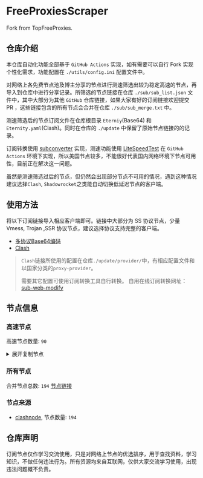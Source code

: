 # FreeProxiesScraper

Fork from TopFreeProxies.

## 仓库介绍
本仓库自动化功能全部基于 `GitHub Actions` 实现，如有需要可以自行 Fork 实现个性化需求，功能配置在 `./utils/config.ini` 配置文件中。

对网络上各免费节点池及博主分享的节点进行测速筛选出较为稳定高速的节点，再导入到仓库中进行分享记录。所筛选的节点链接在仓库 `./sub/sub_list.json` 文件中，其中大部分为其他 `GitHub` 仓库链接，如果大家有好的订阅链接欢迎提交 PR ，这些链接包含的所有节点会合并在仓库 `./sub/sub_merge.txt` 中。

测速筛选后的节点订阅文件在仓库根目录 `Eterniy`(Base64) 和 `Eternity.yaml`(Clash)。同时在仓库的 `./update` 中保留了原始节点链接的的记录。

订阅转换使用 [subconverter](https://github.com/tindy2013/subconverter) 实现，测速功能使用 [LiteSpeedTest](https://github.com/xxf098/LiteSpeedTest) 在 `GitHub Actions` 环境下实现，所以美国节点较多，不能很好代表国内网络环境下节点可用性，目前正在解决这一问题。

虽然是测速筛选过后的节点，但仍然会出现部分节点不可用的情况，遇到这种情况建议选择`Clash`, `Shadowrocket`之类能自动切换低延迟节点的客户端。

## 使用方法
将以下订阅链接导入相应客户端即可。链接中大部分为 SS 协议节点，少量 Vmess, Trojan ,SSR 协议节点，建议选择协议支持完整的客户端。

- [多协议Base64编码](https://raw.githubusercontent.com/caijh/FreeProxiesScraper/master/Eternity)
- [Clash](https://raw.githubusercontent.com/caijh/FreeProxiesScraper/master/Eternity.yaml)

>`Clash`链接所使用的配置在仓库`./update/provider/`中，有相应配置文件和以国家分类的`proxy-provider`。
>
>需要其它配置可使用订阅转换工具自行转换。
>自用在线订阅转换网址：[sub-web-modify](https://sub.v1.mk/)

## 节点信息
### 高速节点
高速节点数量: `90`
<details>
  <summary>展开复制节点</summary>

    vmess://eyJ2IjoiMiIsInBzIjoiMDQtMDAyLURFIiwiYWRkIjoianA2LTEuYW5ld3N0YXJ0LmN5b3UiLCJwb3J0IjoiNTA2MSIsInR5cGUiOiJub25lIiwiaWQiOiJkODdkMGJjNC04YmIxLTNhNzktYWE4Ny1mODc1NWI3YzM5MTMiLCJhaWQiOiIwIiwibmV0Ijoid3MiLCJwYXRoIjoiLyIsImhvc3QiOiJqcDYtMS5hbmV3c3RhcnQuY3lvdSIsInRscyI6InRscyJ9
    vmess://eyJ2IjoiMiIsInBzIjoiMDQtMDAzLURFIiwiYWRkIjoidXMtMS5hbmV3c3RhcnQuY3lvdSIsInBvcnQiOiI1MDYxIiwidHlwZSI6Im5vbmUiLCJpZCI6ImQ4N2QwYmM0LThiYjEtM2E3OS1hYTg3LWY4NzU1YjdjMzkxMyIsImFpZCI6IjAiLCJuZXQiOiJ3cyIsInBhdGgiOiIvIiwiaG9zdCI6InVzLTEuYW5ld3N0YXJ0LmN5b3UiLCJ0bHMiOiJ0bHMifQ==
    vmess://eyJ2IjoiMiIsInBzIjoiMDQtMDA0LURFIiwiYWRkIjoidXM2LTEuYW5ld3N0YXJ0LmN5b3UiLCJwb3J0IjoiNTA2MSIsInR5cGUiOiJub25lIiwiaWQiOiJkODdkMGJjNC04YmIxLTNhNzktYWE4Ny1mODc1NWI3YzM5MTMiLCJhaWQiOiIwIiwibmV0Ijoid3MiLCJwYXRoIjoiLyIsImhvc3QiOiJ1czYtMS5hbmV3c3RhcnQuY3lvdSIsInRscyI6InRscyJ9
    trojan://2c3c6fed-f098-3679-8b50-c25a9e052759@43.160.203.70:443?allowInsecure=1&sni=edge.steam-dns.top.comcast.net#04-005-SG
    vmess://eyJ2IjoiMiIsInBzIjoiMDQtMTA2LVJFTEFZIiwiYWRkIjoiczMuZGItbGluazAxLnRvcCIsInBvcnQiOiIyMDUyIiwidHlwZSI6Im5vbmUiLCJpZCI6IjU1Zjg3ZGZmLWE1MzMtMzg1Ni1iNmYwLTdkMDU3NDc0YWZhOSIsImFpZCI6IjAiLCJuZXQiOiJ3cyIsInBhdGgiOiIvZGFiYWkuaW4xNzIuNjcuNTguOTUiLCJob3N0IjoiczMuZGItbGluazAxLnRvcCIsInRscyI6IiJ9
    vmess://eyJ2IjoiMiIsInBzIjoiMDQtMTA3LVJFTEFZIiwiYWRkIjoiczIuZGItbGluazAxLnRvcCIsInBvcnQiOiI4ODgwIiwidHlwZSI6Im5vbmUiLCJpZCI6IjU1Zjg3ZGZmLWE1MzMtMzg1Ni1iNmYwLTdkMDU3NDc0YWZhOSIsImFpZCI6IjAiLCJuZXQiOiJ3cyIsInBhdGgiOiIvZGFiYWkuaW4xMDQuMjQuMTMzLjg2IiwiaG9zdCI6InMyLmRiLWxpbmswMS50b3AiLCJ0bHMiOiIifQ==
    vmess://eyJ2IjoiMiIsInBzIjoiMDQtMTA4LVJFTEFZIiwiYWRkIjoiczMuY24tZGIudG9wIiwicG9ydCI6IjIwNTIiLCJ0eXBlIjoibm9uZSIsImlkIjoiNTVmODdkZmYtYTUzMy0zODU2LWI2ZjAtN2QwNTc0NzRhZmE5IiwiYWlkIjoiMCIsIm5ldCI6IndzIiwicGF0aCI6Ii9kYWJhaS5pbjEwNC4yNS4yMDIuODUiLCJob3N0IjoiczMuY24tZGIudG9wIiwidGxzIjoiIn0=
    vmess://eyJ2IjoiMiIsInBzIjoiMDQtMTA5LVJFTEFZIiwiYWRkIjoiczQuZGItbGluazAxLnRvcCIsInBvcnQiOiI4MDgwIiwidHlwZSI6Im5vbmUiLCJpZCI6IjU1Zjg3ZGZmLWE1MzMtMzg1Ni1iNmYwLTdkMDU3NDc0YWZhOSIsImFpZCI6IjAiLCJuZXQiOiJ3cyIsInBhdGgiOiIvZGFiYWkuaW4xNzIuNjQuMzEuNyIsImhvc3QiOiJzNC5kYi1saW5rMDEudG9wIiwidGxzIjoiIn0=
    vmess://eyJ2IjoiMiIsInBzIjoiMDQtMTEwLVJFTEFZIiwiYWRkIjoiczUuZGItbGluazAyLnRvcCIsInBvcnQiOiI4MDgwIiwidHlwZSI6Im5vbmUiLCJpZCI6IjU1Zjg3ZGZmLWE1MzMtMzg1Ni1iNmYwLTdkMDU3NDc0YWZhOSIsImFpZCI6IjAiLCJuZXQiOiJ3cyIsInBhdGgiOiIvZGFiYWkuaW4xNzIuNjQuNS4yNTQiLCJob3N0IjoiczUuZGItbGluazAyLnRvcCIsInRscyI6IiJ9
    vmess://eyJ2IjoiMiIsInBzIjoiMDQtMTExLVJFTEFZIiwiYWRkIjoiczQuY24tZGIudG9wIiwicG9ydCI6Ijg4ODAiLCJ0eXBlIjoibm9uZSIsImlkIjoiNTVmODdkZmYtYTUzMy0zODU2LWI2ZjAtN2QwNTc0NzRhZmE5IiwiYWlkIjoiMCIsIm5ldCI6IndzIiwicGF0aCI6Ii9kYWJhaS5pbjE3Mi42NC4xNC43NSIsImhvc3QiOiJzNC5jbi1kYi50b3AiLCJ0bHMiOiIifQ==
    vmess://eyJ2IjoiMiIsInBzIjoiMDQtMTEyLVJFTEFZIiwiYWRkIjoiczUuZGItbGluazAyLnRvcCIsInBvcnQiOiIyMDgyIiwidHlwZSI6Im5vbmUiLCJpZCI6IjU1Zjg3ZGZmLWE1MzMtMzg1Ni1iNmYwLTdkMDU3NDc0YWZhOSIsImFpZCI6IjAiLCJuZXQiOiJ3cyIsInBhdGgiOiIvZGFiYWkuaW4xMDQuMjQuMTI3LjQiLCJob3N0IjoiczUuZGItbGluazAyLnRvcCIsInRscyI6IiJ9
    vmess://eyJ2IjoiMiIsInBzIjoiMDQtMTEzLU5PV0hFUkUiLCJhZGQiOiIxMi5tYW1hbWFqZC5zaXRlIiwicG9ydCI6IjIzNjEyIiwidHlwZSI6Im5vbmUiLCJpZCI6ImEzZjViZWExLTg5ZmUtM2M4MC05ODkyLTk4ZGM1NTczYmQ4YyIsImFpZCI6IjIiLCJuZXQiOiJ3cyIsInBhdGgiOiIvIiwiaG9zdCI6IjEyLm1hbWFtYWpkLnNpdGUiLCJ0bHMiOiIifQ==
    vmess://eyJ2IjoiMiIsInBzIjoiMDQtMTE0LUNOIiwiYWRkIjoiMTcubWFtYW1hamQuc2l0ZSIsInBvcnQiOiIyMzYxNyIsInR5cGUiOiJub25lIiwiaWQiOiJhM2Y1YmVhMS04OWZlLTNjODAtOTg5Mi05OGRjNTU3M2JkOGMiLCJhaWQiOiIyIiwibmV0Ijoid3MiLCJwYXRoIjoiLyIsImhvc3QiOiIxNy5tYW1hbWFqZC5zaXRlIiwidGxzIjoiIn0=
    vmess://eyJ2IjoiMiIsInBzIjoiMDQtMTE1LUNOIiwiYWRkIjoiMTEubWFtYW1hamQuc2l0ZSIsInBvcnQiOiIyMzYxMSIsInR5cGUiOiJub25lIiwiaWQiOiJhM2Y1YmVhMS04OWZlLTNjODAtOTg5Mi05OGRjNTU3M2JkOGMiLCJhaWQiOiIyIiwibmV0Ijoid3MiLCJwYXRoIjoiLyIsImhvc3QiOiIxMS5tYW1hbWFqZC5zaXRlIiwidGxzIjoiIn0=
    vmess://eyJ2IjoiMiIsInBzIjoiMDQtMTE2LUNOIiwiYWRkIjoiMTkubWFtYW1hamQuc2l0ZSIsInBvcnQiOiIyMzYxOSIsInR5cGUiOiJub25lIiwiaWQiOiJhM2Y1YmVhMS04OWZlLTNjODAtOTg5Mi05OGRjNTU3M2JkOGMiLCJhaWQiOiIyIiwibmV0Ijoid3MiLCJwYXRoIjoiLyIsImhvc3QiOiIxOS5tYW1hbWFqZC5zaXRlIiwidGxzIjoiIn0=
    vmess://eyJ2IjoiMiIsInBzIjoiMDQtMTE3LUNOIiwiYWRkIjoiMTYubWFtYW1hamQuc2l0ZSIsInBvcnQiOiIyMzYxNiIsInR5cGUiOiJub25lIiwiaWQiOiJhM2Y1YmVhMS04OWZlLTNjODAtOTg5Mi05OGRjNTU3M2JkOGMiLCJhaWQiOiIyIiwibmV0Ijoid3MiLCJwYXRoIjoiLyIsImhvc3QiOiIxNi5tYW1hbWFqZC5zaXRlIiwidGxzIjoiIn0=
    vmess://eyJ2IjoiMiIsInBzIjoiMDQtMTE4LUNOIiwiYWRkIjoiMTgubWFtYW1hamQuc2l0ZSIsInBvcnQiOiIyMzYxOCIsInR5cGUiOiJub25lIiwiaWQiOiJhM2Y1YmVhMS04OWZlLTNjODAtOTg5Mi05OGRjNTU3M2JkOGMiLCJhaWQiOiIyIiwibmV0Ijoid3MiLCJwYXRoIjoiLyIsImhvc3QiOiIxOC5tYW1hbWFqZC5zaXRlIiwidGxzIjoiIn0=
    vmess://eyJ2IjoiMiIsInBzIjoiMDQtMTE5LU5PV0hFUkUiLCJhZGQiOiIxNS5tYW1hbWFqZC5zaXRlIiwicG9ydCI6IjIzNjE1IiwidHlwZSI6Im5vbmUiLCJpZCI6ImEzZjViZWExLTg5ZmUtM2M4MC05ODkyLTk4ZGM1NTczYmQ4YyIsImFpZCI6IjIiLCJuZXQiOiJ3cyIsInBhdGgiOiIvIiwiaG9zdCI6IjE1Lm1hbWFtYWpkLnNpdGUiLCJ0bHMiOiIifQ==
    vmess://eyJ2IjoiMiIsInBzIjoiMDQtMTIwLU5PV0hFUkUiLCJhZGQiOiI1Lm1hbWFtYWpkLnNpdGUiLCJwb3J0IjoiMjM2MDUiLCJ0eXBlIjoibm9uZSIsImlkIjoiYTNmNWJlYTEtODlmZS0zYzgwLTk4OTItOThkYzU1NzNiZDhjIiwiYWlkIjoiMiIsIm5ldCI6IndzIiwicGF0aCI6Ii8iLCJob3N0IjoiNS5tYW1hbWFqZC5zaXRlIiwidGxzIjoiIn0=
    vmess://eyJ2IjoiMiIsInBzIjoiMDQtMTIxLUNOIiwiYWRkIjoiMTMubWFtYW1hamQuc2l0ZSIsInBvcnQiOiIyMzYxMyIsInR5cGUiOiJub25lIiwiaWQiOiJhM2Y1YmVhMS04OWZlLTNjODAtOTg5Mi05OGRjNTU3M2JkOGMiLCJhaWQiOiIyIiwibmV0Ijoid3MiLCJwYXRoIjoiLyIsImhvc3QiOiIxMy5tYW1hbWFqZC5zaXRlIiwidGxzIjoiIn0=
    vmess://eyJ2IjoiMiIsInBzIjoiMDQtMTIyLUNOIiwiYWRkIjoiMTQubWFtYW1hamQuc2l0ZSIsInBvcnQiOiIyMzYxNCIsInR5cGUiOiJub25lIiwiaWQiOiJhM2Y1YmVhMS04OWZlLTNjODAtOTg5Mi05OGRjNTU3M2JkOGMiLCJhaWQiOiIyIiwibmV0Ijoid3MiLCJwYXRoIjoiLyIsImhvc3QiOiIxNC5tYW1hbWFqZC5zaXRlIiwidGxzIjoiIn0=
    vmess://eyJ2IjoiMiIsInBzIjoiMDUtMTI2LUNOIiwiYWRkIjoidjguaGVkdWlhbi5saW5rIiwicG9ydCI6IjMwODA4IiwidHlwZSI6Im5vbmUiLCJpZCI6ImNiYjNmODc3LWQxZmItMzQ0Yy04N2E5LWQxNTNiZmZkNTQ4NCIsImFpZCI6IjIiLCJuZXQiOiJ3cyIsInBhdGgiOiIvb29vbyIsImhvc3QiOiJ2OC5oZWR1aWFuLmxpbmsiLCJ0bHMiOiIifQ==
    trojan://13e26f64-2e0c-4461-92cd-d83294cc18f0@172.67.185.107:443?allowInsecure=1&sni=WwwDe.00890604.XyZ&ws=1&wspath=%2525252FTDUxZUop9k44oPiit2OdWk0KwirdY#05-127-RELAY
    vmess://eyJ2IjoiMiIsInBzIjoiMDUtMTI5LVJFTEFZIiwiYWRkIjoiMTcyLjY3LjE3MC4xNDciLCJwb3J0IjoiNDQzIiwidHlwZSI6Im5vbmUiLCJpZCI6ImZmY2Y3ZWMxLTNlMDktNDgyMS1iM2Q5LWI0MjZhMTA3YjczYiIsImFpZCI6IjAiLCJuZXQiOiJ3cyIsInBhdGgiOiIvNEJwNzBOZHJKVjN4cjFENDBOSyIsImhvc3QiOiIiLCJ0bHMiOiJ0bHMifQ==
    vmess://eyJ2IjoiMiIsInBzIjoiMDUtMTMwLUNOIiwiYWRkIjoidjI5LmhlZHVpYW4ubGluayIsInBvcnQiOiIzMDgyOSIsInR5cGUiOiJub25lIiwiaWQiOiJjYmIzZjg3Ny1kMWZiLTM0NGMtODdhOS1kMTUzYmZmZDU0ODQiLCJhaWQiOiIyIiwibmV0Ijoid3MiLCJwYXRoIjoiL29vb28iLCJob3N0IjoidjI5LmhlZHVpYW4ubGluayIsInRscyI6IiJ9
    trojan://74260628090146500@stirring-parakeet.shiner427.skin:443?allowInsecure=1#09-131-NOWHERE
    trojan://Aimer@92.243.74.180:8443?allowInsecure=1&sni=tyep.esslh.filegear-sg.me&ws=1&wspath=%2525252F#09-174-RELAY
    ss://YWVzLTI1Ni1jZmI6ZjhmN2FDemNQS2JzRjhwMw@185.153.197.5:989#14-321-MD
    vmess://eyJ2IjoiMiIsInBzIjoiMTQtMzIyLVNHIiwiYWRkIjoiMjAyLjc5LjE2MC4yNDMiLCJwb3J0IjoiNDQzIiwidHlwZSI6Im5vbmUiLCJpZCI6IjQxODA0OGFmLWEyOTMtNGI5OS05YjBjLTk4Y2EzNTgwZGQyNCIsImFpZCI6IjAiLCJuZXQiOiJ3cyIsInBhdGgiOiIvcGF0aC8xOTEwMTkwNzI5MjciLCJob3N0IjoiIiwidGxzIjoidGxzIn0=
    vmess://eyJ2IjoiMiIsInBzIjoiMTQtMzI0LVJFTEFZIiwiYWRkIjoiYjYyYTk0OGMtZmFhMi00ZThhLWJmOGEtM2ZmMzEyMWM4NzVhLmFzb3VsLWF2YS50b3AiLCJwb3J0IjoiNDQzIiwidHlwZSI6Im5vbmUiLCJpZCI6IjVmNzI2ZmUzLWQ4MmUtNGRhNS1hNzExLThhZjBjYmIyYjY4MiIsImFpZCI6IjAiLCJuZXQiOiJ3cyIsInBhdGgiOiIvYXp1bWFzZS5yZW4iLCJob3N0IjoiYjYyYTk0OGMtZmFhMi00ZThhLWJmOGEtM2ZmMzEyMWM4NzVhLmFzb3VsLWF2YS50b3AiLCJ0bHMiOiJ0bHMifQ==
    vmess://eyJ2IjoiMiIsInBzIjoiMTQtMzI1LUNOIiwiYWRkIjoidjQuaGVkdWlhbi5saW5rIiwicG9ydCI6IjMwODA0IiwidHlwZSI6Im5vbmUiLCJpZCI6ImNiYjNmODc3LWQxZmItMzQ0Yy04N2E5LWQxNTNiZmZkNTQ4NCIsImFpZCI6IjIiLCJuZXQiOiJ3cyIsInBhdGgiOiIvb29vbyIsImhvc3QiOiJ2NC5oZWR1aWFuLmxpbmsiLCJ0bHMiOiIifQ==
    trojan://tg-fq521free@45.67.215.95:443?allowInsecure=1&sni=torjan.xn--xhq44j.eu.org&ws=1&wspath=%2525252F#14-327-RU
    trojan://tg-fq521free@194.76.18.129:443?allowInsecure=1&sni=torjan.xn--xhq44j.eu.org&ws=1&wspath=%2525252F#14-329-KZ
    vmess://eyJ2IjoiMiIsInBzIjoiMTQtMzMwLUhLIiwiYWRkIjoiODNkYTY0ZjYtc3ppMXMwLXQweTBuZC0xbW1icC5oa3QudGNwYmJyLm5ldCIsInBvcnQiOiI4MCIsInR5cGUiOiJub25lIiwiaWQiOiI2MDdkMzY1ZS03ZWExLTExZWUtOTVlOS1mMjNjOTEzYzhkMmIiLCJhaWQiOiIwIiwibmV0Ijoid3MiLCJwYXRoIjoiLyIsImhvc3QiOiI4M2RhNjRmNi1zemkxczAtdDB5MG5kLTFtbWJwLmhrdC50Y3BiYnIubmV0IiwidGxzIjoiIn0=
    vmess://eyJ2IjoiMiIsInBzIjoiMjQtMzMxLVJFTEFZIiwiYWRkIjoiMjYwNjo0NzAwOjMwMzc6OmFjNDM6QmY4YyIsInBvcnQiOiI0NDMiLCJ0eXBlIjoibm9uZSIsImlkIjoiMWZjZTI2NzMtMTBlZS00YTEzLWJkMWItZjRlMjg2M2ViYjVjIiwiYWlkIjoiMCIsIm5ldCI6IndzIiwicGF0aCI6Ii9MZjVYY21TUEo5Q29SUVRxb3QwTEUiLCJob3N0IjoiIiwidGxzIjoidGxzIn0=
    vmess://eyJ2IjoiMiIsInBzIjoiMjQtMzMyLVJFTEFZIiwiYWRkIjoieHhjY2N2Ym5ta28wLjQ0NDQ5MjYueHl6IiwicG9ydCI6IjgwIiwidHlwZSI6Im5vbmUiLCJpZCI6ImY4OThmZmNiLTY0MTctNDM3My05NjQwLTBiNjYwOTFlODIwNiIsImFpZCI6IjAiLCJuZXQiOiJ3cyIsInBhdGgiOiIvR25KM2JCeFY5MXVGa1l0dXpYeUo1WE5lSDFSMSIsImhvc3QiOiJ4eGNjY3Zibm1rbzAuNDQ0NDkyNi54eXoiLCJ0bHMiOiIifQ==
    vmess://eyJ2IjoiMiIsInBzIjoiMjQtMzMzLVJFTEFZIiwiYWRkIjoic1NzZENWZkJHTmprSS45MzEuUFAuVWEiLCJwb3J0IjoiNDQzIiwidHlwZSI6Im5vbmUiLCJpZCI6ImE0ZThlYzBhLTc1ZDAtNGZjNS04MzdhLTQ5NzNlZDNhOWQzZSIsImFpZCI6IjAiLCJuZXQiOiJ3cyIsInBhdGgiOiIvMTRGemlxdzFoWWdDWE51dGtTNUgiLCJob3N0Ijoic1NzZENWZkJHTmprSS45MzEuUFAuVWEiLCJ0bHMiOiJ0bHMifQ==
    vmess://eyJ2IjoiMiIsInBzIjoiMjQtMzM0LVJFTEFZIiwiYWRkIjoiMjYwNjo0NzAwOjMwMzM6OjY4MTU6MTY5RiIsInBvcnQiOiI0NDMiLCJ0eXBlIjoibm9uZSIsImlkIjoiMWZjZTI2NzMtMTBlZS00YTEzLWJkMWItZjRlMjg2M2ViYjVjIiwiYWlkIjoiMCIsIm5ldCI6IndzIiwicGF0aCI6Ii9MZjVYY21TUEo5Q29SUVRxb3QwTEUiLCJob3N0IjoiIiwidGxzIjoidGxzIn0=
    vmess://eyJ2IjoiMiIsInBzIjoiMjQtMzM1LVJFTEFZIiwiYWRkIjoiSkpKampqamptTU1tTS40NDQ0OTI2LlhZWiIsInBvcnQiOiI0NDMiLCJ0eXBlIjoibm9uZSIsImlkIjoiZGM1MGViMWQtMjQ0ZC00NzExLWIxNjgtYTEwMWE1ZTZmYjFiIiwiYWlkIjoiMCIsIm5ldCI6IndzIiwicGF0aCI6Ii9hd21xcTc5QjE3cmZucFhpTmFXYiIsImhvc3QiOiJKSkpqampqam1NTW1NLjQ0NDQ5MjYuWFlaIiwidGxzIjoidGxzIn0=
    vmess://eyJ2IjoiMiIsInBzIjoiMjQtMzM2LVJFTEFZIiwiYWRkIjoia2xvLjk4Njk4Ni5zaG9wIiwicG9ydCI6IjQ0MyIsInR5cGUiOiJub25lIiwiaWQiOiJiNzVjOTczMS00MDhkLTRhYTYtOGFlOS0zODU3MjA1MTEzYTEiLCJhaWQiOiIwIiwibmV0Ijoid3MiLCJwYXRoIjoiL252ang2ajdrYkRRSVFNWnZiZVZBOSIsImhvc3QiOiJrbG8uOTg2OTg2LnNob3AiLCJ0bHMiOiJ0bHMifQ==
    vmess://eyJ2IjoiMiIsInBzIjoiMjQtMzM3LVJFTEFZIiwiYWRkIjoiM0RkRGYuNDQ0NjUyLnhZWiIsInBvcnQiOiI0NDMiLCJ0eXBlIjoibm9uZSIsImlkIjoiY2RlYzlkNTctNjYxZC00NTZhLWJiZjItYjRjMzhlOWM2NzExIiwiYWlkIjoiMCIsIm5ldCI6IndzIiwicGF0aCI6Ii85ZFpsSkxqSEhyTDBWd1NvbGJxRnBnIiwiaG9zdCI6IjNEZERmLjQ0NDY1Mi54WVoiLCJ0bHMiOiJ0bHMifQ==
    ss://Y2hhY2hhMjAtaWV0Zi1wb2x5MTMwNTo5dHFoTWRJclRrZ1E0NlB2aHlBdE1I@switcher-nick-croquet.freesocks.work:443#24-338-NL
    vmess://eyJ2IjoiMiIsInBzIjoiMjQtMzQ1LVJFTEFZIiwiYWRkIjoiMjYwNjo0NzAwOjMwMzM6OmFDNDM6Y0Q4MyIsInBvcnQiOiI0NDMiLCJ0eXBlIjoibm9uZSIsImlkIjoiMWZjZTI2NzMtMTBlZS00YTEzLWJkMWItZjRlMjg2M2ViYjVjIiwiYWlkIjoiMCIsIm5ldCI6IndzIiwicGF0aCI6Ii9MZjVYY21TUEo5Q29SUVRxb3QwTEUiLCJob3N0IjoiIiwidGxzIjoidGxzIn0=
    vmess://eyJ2IjoiMiIsInBzIjoiMjQtMzU0LVJFTEFZIiwiYWRkIjoiZERkRGREZGRkRERERHlVVVVJTy40NDQ0OTI2Llh5WiIsInBvcnQiOiI4MCIsInR5cGUiOiJub25lIiwiaWQiOiJkYzUwZWIxZC0yNDRkLTQ3MTEtYjE2OC1hMTAxYTVlNmZiMWIiLCJhaWQiOiIwIiwibmV0Ijoid3MiLCJwYXRoIjoiL2F3bXFxNzlCMTdyZm5wWGlOYVdiIiwiaG9zdCI6ImREZERkRGRkZERERER5VVVVSU8uNDQ0NDkyNi5YeVoiLCJ0bHMiOiIifQ==
    vmess://eyJ2IjoiMiIsInBzIjoiMjQtMzU1LVJFTEFZIiwiYWRkIjoic1NTRGRkZEREREZmRmcuNDQ0NDkzNi5YeXoiLCJwb3J0IjoiODAiLCJ0eXBlIjoibm9uZSIsImlkIjoiNzcwMWRkZjUtNmE0OC00MDFiLWEzZWMtOGFmNTJiNmRlYjQ4IiwiYWlkIjoiMCIsIm5ldCI6IndzIiwicGF0aCI6Ii9tbHlSNXRtY0t4M2h3ZUJvcHVoV0ViSVgiLCJob3N0Ijoic1NTRGRkZEREREZmRmcuNDQ0NDkzNi5YeXoiLCJ0bHMiOiIifQ==
    vmess://eyJ2IjoiMiIsInBzIjoiMjQtMzU2LVJFTEFZIiwiYWRkIjoiU1NzWFhYQ3ZCbm1qS2kuOTMxLlBwLnVBIiwicG9ydCI6IjQ0MyIsInR5cGUiOiJub25lIiwiaWQiOiJkYTEyODI0Ni0zM2IwLTRjODgtYTQ0ZS1kOTFlOWUwYTFlMDUiLCJhaWQiOiIwIiwibmV0Ijoid3MiLCJwYXRoIjoiLzBGaFVrcVFVZHhPaE1COUpzZ1Rhend6OSIsImhvc3QiOiJTU3NYWFhDdkJubWpLaS45MzEuUHAudUEiLCJ0bHMiOiJ0bHMifQ==
    vmess://eyJ2IjoiMiIsInBzIjoiMjQtMzU3LVJFTEFZIiwiYWRkIjoiZUVFZWVlZUVlRUVERkZnaHkuNDQ0NzUyLnhZWiIsInBvcnQiOiI4MCIsInR5cGUiOiJub25lIiwiaWQiOiI3NzAxZGRmNS02YTQ4LTQwMWItYTNlYy04YWY1MmI2ZGViNDgiLCJhaWQiOiIwIiwibmV0Ijoid3MiLCJwYXRoIjoiL21seVI1dG1jS3gzaHdlQm9wdWhXRWJJWCIsImhvc3QiOiJlRUVlZWVlRWVFRURGRmdoeS40NDQ3NTIueFlaIiwidGxzIjoiIn0=
    vmess://eyJ2IjoiMiIsInBzIjoiMjQtMzYwLVJFTEFZIiwiYWRkIjoiczUuZGItbGluazAxLnRvcCIsInBvcnQiOiIyMDUyIiwidHlwZSI6Im5vbmUiLCJpZCI6IjI0OGJlNTJiLTM1ZDktMzRjYi05YjczLWUxMmI3OGJjMTMwMSIsImFpZCI6IjAiLCJuZXQiOiJ3cyIsInBhdGgiOiIvZGFiYWkuaW4xMDQuMjUuOTIuMTMwIiwiaG9zdCI6InM1LmRiLWxpbmswMS50b3AiLCJ0bHMiOiIifQ==
    vmess://eyJ2IjoiMiIsInBzIjoiMjQtMzYxLVJFTEFZIiwiYWRkIjoiT09vT09Pb29PcC4yMjI3NjkuWFlaIiwicG9ydCI6IjgwIiwidHlwZSI6Im5vbmUiLCJpZCI6ImNlOTIxMzg1LTJiMzEtNDVmZS04NGM1LTE4NDNlOGFlODQ1YiIsImFpZCI6IjAiLCJuZXQiOiJ3cyIsInBhdGgiOiIvVmFhU0VmTkxIZFczSTk4ZHhMa2V6IiwiaG9zdCI6Ik9Pb09PT29vT3AuMjIyNzY5LlhZWiIsInRscyI6IiJ9
    vmess://eyJ2IjoiMiIsInBzIjoiMjQtMzYzLVJFTEFZIiwiYWRkIjoicHViZy5hYyIsInBvcnQiOiI4MCIsInR5cGUiOiJub25lIiwiaWQiOiJkYWMyZDRkZC05YTRkLTRlYjAtOTJhNi0wMjg1MzJjYWVkNTIiLCJhaWQiOiIwIiwibmV0Ijoid3MiLCJwYXRoIjoiL3Byb2ZpbGUvdGVsZWdyYW1Ac3Nyc3ViIiwiaG9zdCI6InB1YmcuYWMiLCJ0bHMiOiIifQ==
    vmess://eyJ2IjoiMiIsInBzIjoiMjQtMzY0LVJFTEFZIiwiYWRkIjoiZGRERnZnLjg1OTg4NS5YWVoiLCJwb3J0IjoiNDQzIiwidHlwZSI6Im5vbmUiLCJpZCI6ImY2OWI3MzA0LTliZWEtNDc0MC1hNTU1LTc5NzUxNDAxMmE1MyIsImFpZCI6IjAiLCJuZXQiOiJ3cyIsInBhdGgiOiIvOUFZSjhqc0FSZzNBSkMyOWF1U2Vja1dJOSIsImhvc3QiOiJkZERGdmcuODU5ODg1LlhZWiIsInRscyI6InRscyJ9
    vmess://eyJ2IjoiMiIsInBzIjoiMjQtMzY3LVJFTEFZIiwiYWRkIjoiZmFzdGN1cC5uZXQiLCJwb3J0IjoiODAiLCJ0eXBlIjoibm9uZSIsImlkIjoiZGFjMmQ0ZGQtOWE0ZC00ZWIwLTkyYTYtMDI4NTMyY2FlZDUyIiwiYWlkIjoiMCIsIm5ldCI6IndzIiwicGF0aCI6Ii9wcm9maWxlL3RlbGVncmFtQHNzcnN1YiIsImhvc3QiOiJmYXN0Y3VwLm5ldCIsInRscyI6IiJ9
    vmess://eyJ2IjoiMiIsInBzIjoiMjQtMzcwLVJFTEFZIiwiYWRkIjoiMjYwNjo0NzAwOjMwMzE6OjY4MTU6MTZEMyIsInBvcnQiOiI0NDMiLCJ0eXBlIjoibm9uZSIsImlkIjoiMWZjZTI2NzMtMTBlZS00YTEzLWJkMWItZjRlMjg2M2ViYjVjIiwiYWlkIjoiMCIsIm5ldCI6IndzIiwicGF0aCI6Ii9MZjVYY21TUEo5Q29SUVRxb3QwTEUiLCJob3N0IjoiIiwidGxzIjoidGxzIn0=
    vmess://eyJ2IjoiMiIsInBzIjoiMjQtMzcxLVJFTEFZIiwiYWRkIjoiRkZGZ2dHaFlVaS42NjY0NjEueFlaIiwicG9ydCI6IjgwIiwidHlwZSI6Im5vbmUiLCJpZCI6ImRjNTBlYjFkLTI0NGQtNDcxMS1iMTY4LWExMDFhNWU2ZmIxYiIsImFpZCI6IjAiLCJuZXQiOiJ3cyIsInBhdGgiOiIvYXdtcXE3OUIxN3JmbnBYaU5hV2IiLCJob3N0IjoiRkZGZ2dHaFlVaS42NjY0NjEueFlaIiwidGxzIjoiIn0=
    vmess://eyJ2IjoiMiIsInBzIjoiMjQtMzgxLVJFTEFZIiwiYWRkIjoic3Nzc3Nzc3Nzc3NzZmZmZmZmZmdoLjIwMzIucHAudWEiLCJwb3J0IjoiNDQzIiwidHlwZSI6Im5vbmUiLCJpZCI6IjQxNzRiOTVkLTExNWUtNGQzOS1hZGQ2LTFmOGRiOTViYjg2MCIsImFpZCI6IjAiLCJuZXQiOiJ3cyIsInBhdGgiOiIvNldlM1U5RGYxV0d4Z0Zub0ZQdzEiLCJob3N0Ijoic3Nzc3Nzc3Nzc3NzZmZmZmZmZmdoLjIwMzIucHAudWEiLCJ0bHMiOiJ0bHMifQ==
    vmess://eyJ2IjoiMiIsInBzIjoiMjQtMzgzLVJFTEFZIiwiYWRkIjoiczUuZGItbGluazAxLnRvcCIsInBvcnQiOiIyMDk1IiwidHlwZSI6Im5vbmUiLCJpZCI6IjI0OGJlNTJiLTM1ZDktMzRjYi05YjczLWUxMmI3OGJjMTMwMSIsImFpZCI6IjAiLCJuZXQiOiJ3cyIsInBhdGgiOiIvZGFiYWkuaW4xNzIuNjcuNTcuMTUwIiwiaG9zdCI6InM1LmRiLWxpbmswMS50b3AiLCJ0bHMiOiIifQ==
    vmess://eyJ2IjoiMiIsInBzIjoiMjQtMzg5LVJFTEFZIiwiYWRkIjoiRkZmZmZmZkZmZkZGa2tLa2tLTC40NDQ0OTI2LnhZWiIsInBvcnQiOiI4MCIsInR5cGUiOiJub25lIiwiaWQiOiJkYzUwZWIxZC0yNDRkLTQ3MTEtYjE2OC1hMTAxYTVlNmZiMWIiLCJhaWQiOiIwIiwibmV0Ijoid3MiLCJwYXRoIjoiL2F3bXFxNzlCMTdyZm5wWGlOYVdiIiwiaG9zdCI6IkZGZmZmZmZGZmZGRmtrS2trS0wuNDQ0NDkyNi54WVoiLCJ0bHMiOiIifQ==
    vmess://eyJ2IjoiMiIsInBzIjoiMjQtMzkxLVJFTEFZIiwiYWRkIjoiU1NTeFhjdkZ0WS40NDQ3NTIuWHl6IiwicG9ydCI6IjgwIiwidHlwZSI6Im5vbmUiLCJpZCI6IjUxMmQ5Njc0LWRiMTItNDRjYS1hMWI1LTY1NDI0NDU0OWI2NSIsImFpZCI6IjAiLCJuZXQiOiJ3cyIsInBhdGgiOiIvdWlBeHZINk9rVmswVkNmYTdkWDNKSXJZazd6bSIsImhvc3QiOiJTU1N4WGN2RnRZLjQ0NDc1Mi5YeXoiLCJ0bHMiOiIifQ==
    vmess://eyJ2IjoiMiIsInBzIjoiMjQtMzk0LVJFTEFZIiwiYWRkIjoiY2xvdWRnZXRzZXJ2aWNlLm1jbG91ZHNlcnZpY2Uuc2l0ZSIsInBvcnQiOiI0NDMiLCJ0eXBlIjoibm9uZSIsImlkIjoiMzdmNDY0Y2ItYjgyNi00Mjc4LTliZjgtMTFiZGYxZWM4OTJiIiwiYWlkIjoiMCIsIm5ldCI6IndzIiwicGF0aCI6Ii9saW52a3dzIiwiaG9zdCI6ImNsb3VkZ2V0c2VydmljZS5tY2xvdWRzZXJ2aWNlLnNpdGUiLCJ0bHMiOiJ0bHMifQ==
    vmess://eyJ2IjoiMiIsInBzIjoiMjQtMzk3LVJFTEFZIiwiYWRkIjoicmFrMWRpbmcuODkwNjAwMDQueHl6IiwicG9ydCI6IjIwODMiLCJ0eXBlIjoibm9uZSIsImlkIjoiNzVkOTYzNjUtMTIyOS00ZmM0LWRiZGEtODU1NzE3Zjg3NmNmIiwiYWlkIjoiMCIsIm5ldCI6IndzIiwicGF0aCI6Ii8iLCJob3N0IjoicmFrMWRpbmcuODkwNjAwMDQueHl6IiwidGxzIjoidGxzIn0=
    vmess://eyJ2IjoiMiIsInBzIjoiMjQtMzk4LVJFTEFZIiwiYWRkIjoiMjIyMjIyci4xMTg5MDYwNC54eXoiLCJwb3J0IjoiODAiLCJ0eXBlIjoibm9uZSIsImlkIjoiZjg5OGZmY2ItNjQxNy00MzczLTk2NDAtMGI2NjA5MWU4MjA2IiwiYWlkIjoiMCIsIm5ldCI6IndzIiwicGF0aCI6Ii9HbkozYkJ4VjkxdUZrWXR1elh5SjVYTmVIMVIxIiwiaG9zdCI6IjIyMjIyMnIuMTE4OTA2MDQueHl6IiwidGxzIjoiIn0=
    vmess://eyJ2IjoiMiIsInBzIjoiMjQtNDAxLVJFTEFZIiwiYWRkIjoiRWVFRENGVmcuOTk5ODI0LnhZWiIsInBvcnQiOiI4MCIsInR5cGUiOiJub25lIiwiaWQiOiJjZGVjOWQ1Ny02NjFkLTQ1NmEtYmJmMi1iNGMzOGU5YzY3MTEiLCJhaWQiOiIwIiwibmV0Ijoid3MiLCJwYXRoIjoiLzlkWmxKTGpISHJMMFZ3U29sYnFGcGciLCJob3N0IjoiRWVFRENGVmcuOTk5ODI0LnhZWiIsInRscyI6IiJ9
    vmess://eyJ2IjoiMiIsInBzIjoiMjQtNDAyLVJFTEFZIiwiYWRkIjoiZGRkY2NjdmZmLjQ0NDQ5MzYueHl6IiwicG9ydCI6IjgwIiwidHlwZSI6Im5vbmUiLCJpZCI6ImY4OThmZmNiLTY0MTctNDM3My05NjQwLTBiNjYwOTFlODIwNiIsImFpZCI6IjAiLCJuZXQiOiJ3cyIsInBhdGgiOiIvR25KM2JCeFY5MXVGa1l0dXpYeUo1WE5lSDFSMSIsImhvc3QiOiJkZGRjY2N2ZmYuNDQ0NDkzNi54eXoiLCJ0bHMiOiIifQ==
    vmess://eyJ2IjoiMiIsInBzIjoiMjQtNDAzLVJFTEFZIiwiYWRkIjoic3Nzc3Nzc3h4eHguMjAzMi5wcC51YSIsInBvcnQiOiI0NDMiLCJ0eXBlIjoibm9uZSIsImlkIjoiNDE3NGI5NWQtMTE1ZS00ZDM5LWFkZDYtMWY4ZGI5NWJiODYwIiwiYWlkIjoiMCIsIm5ldCI6IndzIiwicGF0aCI6Ii82V2UzVTlEZjFXR3hnRm5vRlB3MSIsImhvc3QiOiJzc3Nzc3NzeHh4eC4yMDMyLnBwLnVhIiwidGxzIjoidGxzIn0=
    vmess://eyJ2IjoiMiIsInBzIjoiMjQtNDA0LVJFTEFZIiwiYWRkIjoid3d3ZTMuMTE4OTA2MDQueHl6IiwicG9ydCI6IjgwIiwidHlwZSI6Im5vbmUiLCJpZCI6IjUxMmQ5Njc0LWRiMTItNDRjYS1hMWI1LTY1NDI0NDU0OWI2NSIsImFpZCI6IjAiLCJuZXQiOiJ3cyIsInBhdGgiOiIvdWlBeHZINk9rVmswVkNmYTdkWDNKSXJZazd6bSIsImhvc3QiOiJ3d3dlMy4xMTg5MDYwNC54eXoiLCJ0bHMiOiIifQ==
    vmess://eyJ2IjoiMiIsInBzIjoiMjQtNDA1LUNOIiwiYWRkIjoiMTgzLjI0OS4yMDcuMjQ5IiwicG9ydCI6IjQwMTgwIiwidHlwZSI6Im5vbmUiLCJpZCI6IjQxODA0OGFmLWEyOTMtNGI5OS05YjBjLTk4Y2EzNTgwZGQyNCIsImFpZCI6IjAiLCJuZXQiOiJ0Y3AiLCJwYXRoIjoiL3VpQXh2SDZPa1ZrMFZDZmE3ZFgzSklyWWs3em0iLCJob3N0Ijoid3d3ZTMuMTE4OTA2MDQueHl6IiwidGxzIjoiIn0=
    vmess://eyJ2IjoiMiIsInBzIjoiMjQtNDA2LVJFTEFZIiwiYWRkIjoiMTAzLjE2OS4xNDIuMjQxIiwicG9ydCI6Ijg4ODAiLCJ0eXBlIjoibm9uZSIsImlkIjoiMjQ4YmU1MmItMzVkOS0zNGNiLTliNzMtZTEyYjc4YmMxMzAxIiwiYWlkIjoiMCIsIm5ldCI6IndzIiwicGF0aCI6Ii9kYWJhaS5pbiIsImhvc3QiOiIiLCJ0bHMiOiIifQ==
    vmess://eyJ2IjoiMiIsInBzIjoiMjQtNDA4LVJFTEFZIiwiYWRkIjoiczMuY24tZGIudG9wIiwicG9ydCI6IjIwODYiLCJ0eXBlIjoibm9uZSIsImlkIjoiMjQ4YmU1MmItMzVkOS0zNGNiLTliNzMtZTEyYjc4YmMxMzAxIiwiYWlkIjoiMCIsIm5ldCI6IndzIiwicGF0aCI6Ii9kYWJhaS5pbjEwNC4yMC4xMDkuNzEiLCJob3N0IjoiczMuY24tZGIudG9wIiwidGxzIjoiIn0=
    vmess://eyJ2IjoiMiIsInBzIjoiMjQtNDExLVJFTEFZIiwiYWRkIjoiMjYwNjo0NzAwOjMwMzA6OjY4MTU6NjAwMSIsInBvcnQiOiI0NDMiLCJ0eXBlIjoibm9uZSIsImlkIjoiMWZjZTI2NzMtMTBlZS00YTEzLWJkMWItZjRlMjg2M2ViYjVjIiwiYWlkIjoiMCIsIm5ldCI6IndzIiwicGF0aCI6Ii9MZjVYY21TUEo5Q29SUVRxb3QwTEUiLCJob3N0IjoiIiwidGxzIjoidGxzIn0=
    vmess://eyJ2IjoiMiIsInBzIjoiMjQtNDE0LVJFTEFZIiwiYWRkIjoid1dTeGNkRlI1Ljk5OTgzNC5YWXoiLCJwb3J0IjoiODAiLCJ0eXBlIjoibm9uZSIsImlkIjoiY2RlYzlkNTctNjYxZC00NTZhLWJiZjItYjRjMzhlOWM2NzExIiwiYWlkIjoiMCIsIm5ldCI6IndzIiwicGF0aCI6Ii85ZFpsSkxqSEhyTDBWd1NvbGJxRnBnIiwiaG9zdCI6IndXU3hjZEZSNS45OTk4MzQuWFl6IiwidGxzIjoiIn0=
    vmess://eyJ2IjoiMiIsInBzIjoiMjQtNDE2LVJFTEFZIiwiYWRkIjoiMjYwNjo0NzAwOjMwMzM6OkFjNDM6Qjk2YiIsInBvcnQiOiI0NDMiLCJ0eXBlIjoibm9uZSIsImlkIjoiMTNlMjZmNjQtMmUwYy00NDYxLTkyY2QtZDgzMjk0Y2MxOGYwIiwiYWlkIjoiMCIsIm5ldCI6IndzIiwicGF0aCI6Ii9jRzVkdFZLT1NySHdQaXQyT2RXazBLd2lyZFkiLCJob3N0IjoiIiwidGxzIjoidGxzIn0=
    vmess://eyJ2IjoiMiIsInBzIjoiMjQtNDE3LVJFTEFZIiwiYWRkIjoic3NzczMuMTE4OTA2MDQueHl6IiwicG9ydCI6IjgwIiwidHlwZSI6Im5vbmUiLCJpZCI6ImY4OThmZmNiLTY0MTctNDM3My05NjQwLTBiNjYwOTFlODIwNiIsImFpZCI6IjAiLCJuZXQiOiJ3cyIsInBhdGgiOiIvR25KM2JCeFY5MXVGa1l0dXpYeUo1WE5lSDFSMSIsImhvc3QiOiJzc3NzMy4xMTg5MDYwNC54eXoiLCJ0bHMiOiIifQ==
    vmess://eyJ2IjoiMiIsInBzIjoiMjQtNDIzLVJFTEFZIiwiYWRkIjoiRGRERGRkZGRkREZycnJycnJSUnkuSVJhbjIwMzUuZFBEbnMuT1JHIiwicG9ydCI6IjQ0MyIsInR5cGUiOiJub25lIiwiaWQiOiJhOTRmYWZkYi0xMGQ2LTQ2YzItYmU4YS01YzJlODM1OGZiYjAiLCJhaWQiOiIwIiwibmV0Ijoid3MiLCJwYXRoIjoiL0NqSjlBNDZaUkh2Z1d2VmNtanlpS1ZieTJMcCIsImhvc3QiOiJEZEREZGRkZGRERnJycnJyclJSeS5JUmFuMjAzNS5kUERucy5PUkciLCJ0bHMiOiJ0bHMifQ==
    vmess://eyJ2IjoiMiIsInBzIjoiMjQtNDI2LVJFTEFZIiwiYWRkIjoiMTFRLjAwMzMzMDMzMy5YeXoiLCJwb3J0IjoiNDQzIiwidHlwZSI6Im5vbmUiLCJpZCI6IjZlNTkyNWMwLWYzOWUtNDQ0OS05M2U5LTJlMmU5NzcyYjE3YiIsImFpZCI6IjAiLCJuZXQiOiJ3cyIsInBhdGgiOiIvQUk0OFJ4cFNPUTVZVkpWcDRmeDU5cnkiLCJob3N0IjoiMTFRLjAwMzMzMDMzMy5YeXoiLCJ0bHMiOiJ0bHMifQ==
    vmess://eyJ2IjoiMiIsInBzIjoiMjQtNDI3LVJFTEFZIiwiYWRkIjoiRmZmdnZWYm5oSnVpOC4yMjI1NjAuWFl6IiwicG9ydCI6IjQ0MyIsInR5cGUiOiJub25lIiwiaWQiOiI3NzAxZGRmNS02YTQ4LTQwMWItYTNlYy04YWY1MmI2ZGViNDgiLCJhaWQiOiIwIiwibmV0Ijoid3MiLCJwYXRoIjoiL21seVI1dG1jS3gzaHdlQm9wdWhXRWJJWCIsImhvc3QiOiJGZmZ2dlZibmhKdWk4LjIyMjU2MC5YWXoiLCJ0bHMiOiJ0bHMifQ==
    vmess://eyJ2IjoiMiIsInBzIjoiMjQtNDMxLVJFTEFZIiwiYWRkIjoiZWVlZWVFRWVmRmZnSEp1LjQ0NDQ5MzYuWFl6IiwicG9ydCI6IjQ0MyIsInR5cGUiOiJub25lIiwiaWQiOiI3NzAxZGRmNS02YTQ4LTQwMWItYTNlYy04YWY1MmI2ZGViNDgiLCJhaWQiOiIwIiwibmV0Ijoid3MiLCJwYXRoIjoiL21seVI1dG1jS3gzaHdlQm9wdWhXRWJJWCIsImhvc3QiOiJlZWVlZUVFZWZGZmdISnUuNDQ0NDkzNi5YWXoiLCJ0bHMiOiJ0bHMifQ==
    vmess://eyJ2IjoiMiIsInBzIjoiMjQtNDMyLVJFTEFZIiwiYWRkIjoiMjYwNjo0NzAwOjMwMzY6OkFDNDM6Y0YxYiIsInBvcnQiOiI0NDMiLCJ0eXBlIjoibm9uZSIsImlkIjoiMWZjZTI2NzMtMTBlZS00YTEzLWJkMWItZjRlMjg2M2ViYjVjIiwiYWlkIjoiMCIsIm5ldCI6IndzIiwicGF0aCI6Ii9MZjVYY21TUEo5Q29SUVRxb3QwTEUiLCJob3N0IjoiIiwidGxzIjoidGxzIn0=
    trojan://0f7070cd-c91d-4532-a51f-56da4f0e94be@iiiiop0.444752.xyz:443?allowInsecure=1&sni=iiiiop0.444752.xyz&ws=1&wspath=%2525252FctHoQlqeZn8pbEUSLppj7jCmY#24-433-RELAY
    vmess://eyJ2IjoiMiIsInBzIjoiMjQtNDM2LVJFTEFZIiwiYWRkIjoiMTA4LjE2NS4yMTYuMjQxIiwicG9ydCI6Ijg4ODAiLCJ0eXBlIjoibm9uZSIsImlkIjoiMjQ4YmU1MmItMzVkOS0zNGNiLTliNzMtZTEyYjc4YmMxMzAxIiwiYWlkIjoiMCIsIm5ldCI6IndzIiwicGF0aCI6Ii9kYWJhaS5pbiIsImhvc3QiOiIiLCJ0bHMiOiIifQ==
    trojan://f282b878-8711-45a1-8c69-5564172123c1@aio.zipzap.biz.id:443?allowInsecure=1&sni=aio.zipzap.biz.id&ws=1&wspath=%2525252Faioproxybot%2525252F129.150.49.58-18650#24-437-RELAY
    vmess://eyJ2IjoiMiIsInBzIjoiMjQtNDM4LVJFTEFZIiwiYWRkIjoid1dXd3dXV3cyLjQ0NDY1Mi5YWXoiLCJwb3J0IjoiNDQzIiwidHlwZSI6Im5vbmUiLCJpZCI6ImNkZWM5ZDU3LTY2MWQtNDU2YS1iYmYyLWI0YzM4ZTljNjcxMSIsImFpZCI6IjAiLCJuZXQiOiJ3cyIsInBhdGgiOiIvOWRabEpMakhIckwwVndTb2xicUZwZyIsImhvc3QiOiJ3V1d3d1dXdzIuNDQ0NjUyLlhZeiIsInRscyI6InRscyJ9
    vmess://eyJ2IjoiMiIsInBzIjoiMjQtNDQwLVJFTEFZIiwiYWRkIjoiMjYwNjo0NzAwOjMwMzA6OjY4MTU6NDAwMSIsInBvcnQiOiI0NDMiLCJ0eXBlIjoibm9uZSIsImlkIjoiMWZjZTI2NzMtMTBlZS00YTEzLWJkMWItZjRlMjg2M2ViYjVjIiwiYWlkIjoiMCIsIm5ldCI6IndzIiwicGF0aCI6Ii9MZjVYY21TUEo5Q29SUVRxb3QwTEUiLCJob3N0IjoiIiwidGxzIjoidGxzIn0=
    vmess://eyJ2IjoiMiIsInBzIjoiMjQtNDQxLVJFTEFZIiwiYWRkIjoiMjYwNjo0NzAwOjMwMzQ6OjY4MTU6NTlkZCIsInBvcnQiOiI0NDMiLCJ0eXBlIjoibm9uZSIsImlkIjoiMWZjZTI2NzMtMTBlZS00YTEzLWJkMWItZjRlMjg2M2ViYjVjIiwiYWlkIjoiMCIsIm5ldCI6IndzIiwicGF0aCI6Ii9MZjVYY21TUEo5Q29SUVRxb3QwTEUiLCJob3N0IjoiIiwidGxzIjoidGxzIn0=
    vmess://eyJ2IjoiMiIsInBzIjoiMjQtNDQ0LVJFTEFZIiwiYWRkIjoiMjYwNjo0NzAwOjMwMzc6OmFDNDM6QkY4QyIsInBvcnQiOiI0NDMiLCJ0eXBlIjoibm9uZSIsImlkIjoiMWZjZTI2NzMtMTBlZS00YTEzLWJkMWItZjRlMjg2M2ViYjVjIiwiYWlkIjoiMCIsIm5ldCI6IndzIiwicGF0aCI6Ii9MZjVYY21TUEo5Q29SUVRxb3QwTEUiLCJob3N0IjoiIiwidGxzIjoidGxzIn0=
    vmess://eyJ2IjoiMiIsInBzIjoiMjQtNDU0LVJFTEFZIiwiYWRkIjoicXFxcXFxcXFxcXFxYWFhYS53d3c4OTA2MDQuZHBkbnMub3JnIiwicG9ydCI6IjQ0MyIsInR5cGUiOiJub25lIiwiaWQiOiI0MTc0Yjk1ZC0xMTVlLTRkMzktYWRkNi0xZjhkYjk1YmI4NjAiLCJhaWQiOiIwIiwibmV0Ijoid3MiLCJwYXRoIjoiLzZXZTNVOURmMVdHeGdGbm9GUHcxIiwiaG9zdCI6InFxcXFxcXFxcXFxcWFhYWEud3d3ODkwNjA0LmRwZG5zLm9yZyIsInRscyI6InRscyJ9
    vmess://eyJ2IjoiMiIsInBzIjoiMjQtNDU1LVJFTEFZIiwiYWRkIjoiMTAzLjExNi43LjI0MSIsInBvcnQiOiI4ODgwIiwidHlwZSI6Im5vbmUiLCJpZCI6IjI0OGJlNTJiLTM1ZDktMzRjYi05YjczLWUxMmI3OGJjMTMwMSIsImFpZCI6IjAiLCJuZXQiOiJ3cyIsInBhdGgiOiIvZGFiYWkuaW4iLCJob3N0IjoiIiwidGxzIjoiIn0=
    vmess://eyJ2IjoiMiIsInBzIjoiMjQtNDYxLVJFTEFZIiwiYWRkIjoiZGRkdnZibi45MzEucHAudWEiLCJwb3J0IjoiNDQzIiwidHlwZSI6Im5vbmUiLCJpZCI6IjQxNzRiOTVkLTExNWUtNGQzOS1hZGQ2LTFmOGRiOTViYjg2MCIsImFpZCI6IjAiLCJuZXQiOiJ3cyIsInBhdGgiOiIvNldlM1U5RGYxV0d4Z0Zub0ZQdzEiLCJob3N0IjoiZGRkdnZibi45MzEucHAudWEiLCJ0bHMiOiJ0bHMifQ==
    vmess://eyJ2IjoiMiIsInBzIjoiMjQtNDY1LVJFTEFZIiwiYWRkIjoiMzMzM3I1NjcuMTE4OTA2MDQueHl6IiwicG9ydCI6IjgwIiwidHlwZSI6Im5vbmUiLCJpZCI6ImY4OThmZmNiLTY0MTctNDM3My05NjQwLTBiNjYwOTFlODIwNiIsImFpZCI6IjAiLCJuZXQiOiJ3cyIsInBhdGgiOiIvR25KM2JCeFY5MXVGa1l0dXpYeUo1WE5lSDFSMSIsImhvc3QiOiIzMzMzcjU2Ny4xMTg5MDYwNC54eXoiLCJ0bHMiOiIifQ==
    vmess://eyJ2IjoiMiIsInBzIjoiMjQtNDY5LVJFTEFZIiwiYWRkIjoicnJycnJycnJydC4xMTg5MDYwNC54eXoiLCJwb3J0IjoiNDQzIiwidHlwZSI6Im5vbmUiLCJpZCI6ImY4OThmZmNiLTY0MTctNDM3My05NjQwLTBiNjYwOTFlODIwNiIsImFpZCI6IjAiLCJuZXQiOiJ3cyIsInBhdGgiOiIvR25KM2JCeFY5MXVGa1l0dXpYeUo1WE5lSDFSMSIsImhvc3QiOiJycnJycnJycnJ0LjExODkwNjA0Lnh5eiIsInRscyI6InRscyJ9
    


</details>

### 所有节点
合并节点总数: `194`
[节点链接](https://raw.githubusercontent.com/caijh/TopFreeProxies/master/sub/sub_merge_base64.txt)

### 节点来源
- [clashnode](https://github.com/imyaoxp/clashnode), 节点数量: `194`


## 仓库声明
订阅节点仅作学习交流使用，只是对网络上节点的优选排序，用于查找资料，学习知识，不做任何违法行为。所有资源均来自互联网，仅供大家交流学习使用，出现违法问题概不负责。

